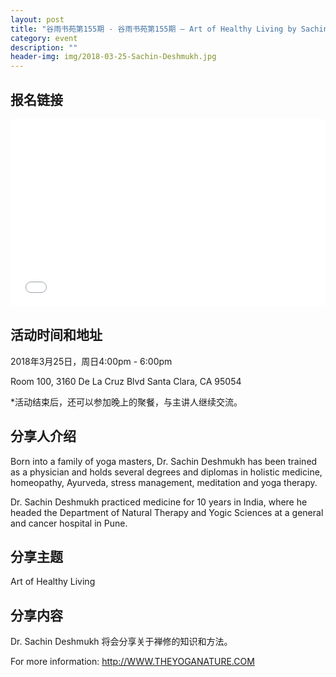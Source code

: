 ```yaml
---
layout: post
title: "谷雨书苑第155期 - 谷雨书苑第155期 — Art of Healthy Living by Sachin Deshmukh"
category: event
description: ""
header-img: img/2018-03-25-Sachin-Deshmukh.jpg
---
```


## 报名链接
<div style="width:100%; text-align:left;" ><iframe src="//eventbrite.com/tickets-external?eid=44357209608&ref=etckt" frameborder="0" height="300" width="100%" vspace="0" hspace="0" marginheight="5" marginwidth="5" scrolling="auto" allowtransparency="true"></iframe></div>

## 活动时间和地址
2018年3月25日，周日4:00pm - 6:00pm

Room 100, 3160 De La Cruz Blvd Santa Clara, CA 95054

*活动结束后，还可以参加晚上的聚餐，与主讲人继续交流。

## 分享人介绍
Born into a family of yoga masters, Dr. Sachin Deshmukh has been trained as a physician and holds several degrees and diplomas in holistic medicine, homeopathy, Ayurveda, stress management, meditation and yoga therapy.
 
Dr. Sachin Deshmukh practiced medicine for 10 years in India, where he headed the Department of Natural Therapy and Yogic Sciences at a general and cancer hospital in Pune.

## 分享主题

Art of Healthy Living


## 分享内容 

Dr. Sachin Deshmukh 将会分享关于禅修的知识和方法。
 
For more information: http://WWW.THEYOGANATURE.COM
